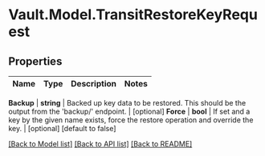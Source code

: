 # Vault.Model.TransitRestoreKeyRequest

## Properties

Name | Type | Description | Notes
------------ | ------------- | ------------- | -------------

**Backup** | **string** | Backed up key data to be restored. This should be the output from the &#x27;backup/&#x27; endpoint. | [optional] **Force** | **bool** | If set and a key by the given name exists, force the restore operation and override the key. | [optional] [default to false]

[[Back to Model list]](../README.md#documentation-for-models) [[Back to API list]](../README.md#documentation-for-api-endpoints) [[Back to README]](../README.md)

